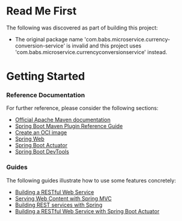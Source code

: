 # Read Me First
The following was discovered as part of building this project:

* The original package name 'com.babs.microservice.currency-conversion-service' is invalid and this project uses 'com.babs.microservice.currencyconversionservice' instead.

# Getting Started

### Reference Documentation
For further reference, please consider the following sections:

* [Official Apache Maven documentation](https://maven.apache.org/guides/index.html)
* [Spring Boot Maven Plugin Reference Guide](https://docs.spring.io/spring-boot/docs/2.3.0.M4/maven-plugin/reference/html/)
* [Create an OCI image](https://docs.spring.io/spring-boot/docs/2.3.0.M4/maven-plugin/reference/html/#build-image)
* [Spring Web](https://docs.spring.io/spring-boot/docs/2.2.6.RELEASE/reference/htmlsingle/#boot-features-developing-web-applications)
* [Spring Boot Actuator](https://docs.spring.io/spring-boot/docs/2.2.6.RELEASE/reference/htmlsingle/#production-ready)
* [Spring Boot DevTools](https://docs.spring.io/spring-boot/docs/2.2.6.RELEASE/reference/htmlsingle/#using-boot-devtools)

### Guides
The following guides illustrate how to use some features concretely:

* [Building a RESTful Web Service](https://spring.io/guides/gs/rest-service/)
* [Serving Web Content with Spring MVC](https://spring.io/guides/gs/serving-web-content/)
* [Building REST services with Spring](https://spring.io/guides/tutorials/bookmarks/)
* [Building a RESTful Web Service with Spring Boot Actuator](https://spring.io/guides/gs/actuator-service/)

